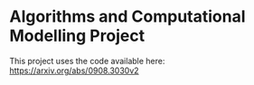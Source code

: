# Algorithms and Computational Modelling Project

This project uses the code available here: https://arxiv.org/abs/0908.3030v2
